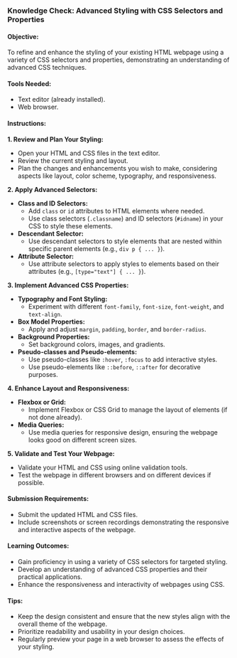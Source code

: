 ### Knowledge Check: Advanced Styling with CSS Selectors and Properties

#### Objective:
To refine and enhance the styling of your existing HTML webpage using a variety of CSS selectors and properties, demonstrating an understanding of advanced CSS techniques.

#### Tools Needed:
- Text editor (already installed).
- Web browser.

#### Instructions:

**1. Review and Plan Your Styling:**
- Open your HTML and CSS files in the text editor.
- Review the current styling and layout.
- Plan the changes and enhancements you wish to make, considering aspects like layout, color scheme, typography, and responsiveness.

**2. Apply Advanced Selectors:**
- **Class and ID Selectors:**
  - Add `class` or `id` attributes to HTML elements where needed.
  - Use class selectors (`.classname`) and ID selectors (`#idname`) in your CSS to style these elements.
- **Descendant Selector:**
  - Use descendant selectors to style elements that are nested within specific parent elements (e.g., `div p { ... }`).
- **Attribute Selector:**
  - Use attribute selectors to apply styles to elements based on their attributes (e.g., `[type="text"] { ... }`).

**3. Implement Advanced CSS Properties:**
- **Typography and Font Styling:**
  - Experiment with different `font-family`, `font-size`, `font-weight`, and `text-align`.
- **Box Model Properties:**
  - Apply and adjust `margin`, `padding`, `border`, and `border-radius`.
- **Background Properties:**
  - Set background colors, images, and gradients.
- **Pseudo-classes and Pseudo-elements:**
  - Use pseudo-classes like `:hover`, `:focus` to add interactive styles.
  - Use pseudo-elements like `::before`, `::after` for decorative purposes.

**4. Enhance Layout and Responsiveness:**
- **Flexbox or Grid:**
  - Implement Flexbox or CSS Grid to manage the layout of elements (if not done already).
- **Media Queries:**
  - Use media queries for responsive design, ensuring the webpage looks good on different screen sizes.

**5. Validate and Test Your Webpage:**
- Validate your HTML and CSS using online validation tools.
- Test the webpage in different browsers and on different devices if possible.

#### Submission Requirements:
- Submit the updated HTML and CSS files.
- Include screenshots or screen recordings demonstrating the responsive and interactive aspects of the webpage.

#### Learning Outcomes:
- Gain proficiency in using a variety of CSS selectors for targeted styling.
- Develop an understanding of advanced CSS properties and their practical applications.
- Enhance the responsiveness and interactivity of webpages using CSS.

#### Tips:
- Keep the design consistent and ensure that the new styles align with the overall theme of the webpage.
- Prioritize readability and usability in your design choices.
- Regularly preview your page in a web browser to assess the effects of your styling.
